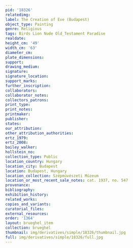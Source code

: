 ```yaml
---
pid: '18326'
relatedimg: 
label: The Creation of Eve (Budapest)
object_type: Painting
genre: Religious
tags: Birds Lion Nude Old_Testament Paradise
realdate: 
height_cm: '49'
width_cm: '63'
diameter_cm: 
plate_dimensions: 
support: 
drawing_medium: 
signature: 
signature_location: 
support_marks: 
further_inscription: 
collaborators: 
collaborator_notes: 
collectors_patrons: 
print_type: 
print_notes: 
printmaker: 
publisher: 
states: 
our_attribution: 
other_attribution_authorities: 
ertz_1979: 
ertz_2008: 
bailey_walker: 
hollstein_no: 
collection_type: Public
location_country: Hungary
location_city: Budapest
location: Budapest, Hungary
location_collection: Szépmüvészeti Múzeum
location_or_most_recent_sale_notes: cat. 1937, no. 547
provenance: 
bibliography: 
exhibition_history: 
related_works: 
copies_and_variants: 
curatorial_files: 
external_resources: 
order: '1364'
layout: brueghel_item
collection: brueghel
thumbnail: img/derivatives/simple/18326/thumbnail.jpg
full: img/derivatives/simple/18326/full.jpg
---
```

